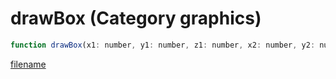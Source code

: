 # drawBox (Category graphics)

```js
function drawBox(x1: number, y1: number, z1: number, x2: number, y2: number, z2: number, red: number, green: number, blue: number, alpha: number): void
```

[filename](drawBox_m.md ':include')